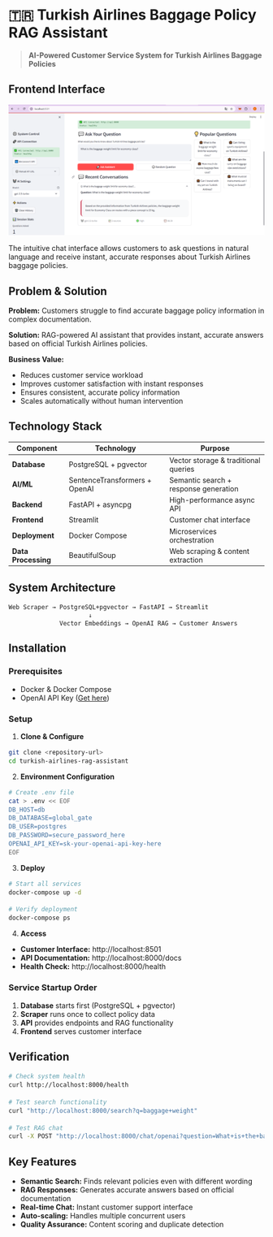 # 🇹🇷 Turkish Airlines Baggage Policy RAG Assistant

> **AI-Powered Customer Service System for Turkish Airlines Baggage Policies**

## Frontend Interface

![Turkish Airlines Baggage Assistant Interface](streamlit_interface.png)

The intuitive chat interface allows customers to ask questions in natural language and receive instant, accurate responses about Turkish Airlines baggage policies.

## Problem & Solution

**Problem:** Customers struggle to find accurate baggage policy information in complex documentation.

**Solution:** RAG-powered AI assistant that provides instant, accurate answers based on official Turkish Airlines policies.

**Business Value:**
- Reduces customer service workload
- Improves customer satisfaction with instant responses
- Ensures consistent, accurate policy information
- Scales automatically without human intervention

## Technology Stack

| Component | Technology | Purpose |
|-----------|------------|---------|
| **Database** | PostgreSQL + pgvector | Vector storage & traditional queries |
| **AI/ML** | SentenceTransformers + OpenAI | Semantic search + response generation |
| **Backend** | FastAPI + asyncpg | High-performance async API |
| **Frontend** | Streamlit | Customer chat interface |
| **Deployment** | Docker Compose | Microservices orchestration |
| **Data Processing** | BeautifulSoup | Web scraping & content extraction |

## System Architecture

```
Web Scraper → PostgreSQL+pgvector → FastAPI → Streamlit
                      ↓
              Vector Embeddings → OpenAI RAG → Customer Answers
```

## Installation

### Prerequisites
- Docker & Docker Compose
- OpenAI API Key ([Get here](https://platform.openai.com/api-keys))

### Setup

1. **Clone & Configure**
```bash
git clone <repository-url>
cd turkish-airlines-rag-assistant
```

2. **Environment Configuration**
```bash
# Create .env file
cat > .env << EOF
DB_HOST=db
DB_DATABASE=global_gate
DB_USER=postgres
DB_PASSWORD=secure_password_here
OPENAI_API_KEY=sk-your-openai-api-key-here
EOF
```

3. **Deploy**
```bash
# Start all services
docker-compose up -d

# Verify deployment
docker-compose ps
```

4. **Access**
- **Customer Interface:** http://localhost:8501
- **API Documentation:** http://localhost:8000/docs
- **Health Check:** http://localhost:8000/health

### Service Startup Order
1. **Database** starts first (PostgreSQL + pgvector)
2. **Scraper** runs once to collect policy data
3. **API** provides endpoints and RAG functionality
4. **Frontend** serves customer interface

## Verification

```bash
# Check system health
curl http://localhost:8000/health

# Test search functionality
curl "http://localhost:8000/search?q=baggage+weight"

# Test RAG chat
curl -X POST "http://localhost:8000/chat/openai?question=What+is+the+baggage+weight+limit"
```

## Key Features

- **Semantic Search:** Finds relevant policies even with different wording
- **RAG Responses:** Generates accurate answers based on official documentation
- **Real-time Chat:** Instant customer support interface
- **Auto-scaling:** Handles multiple concurrent users
- **Quality Assurance:** Content scoring and duplicate detection
